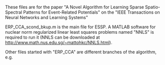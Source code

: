 These files are for the paper "A Novel Algorithm for Learning Sparse Spatio-Spectral Patterns for Event-Related Potentials" on the "IEEE Transactions on Neural Networks and Learning Systems"

ERP_CCA_scond_bkup.m is the main file for ESSP. A MATLAB software for nuclear norm regularized linear least squares problems named "NNLS" is required to run it (NNLS can be downloaded at http://www.math.nus.edu.sg/~mattohkc/NNLS.html).

Other files started with "ERP_CCA" are different branches of the algorithm, e.g.  
